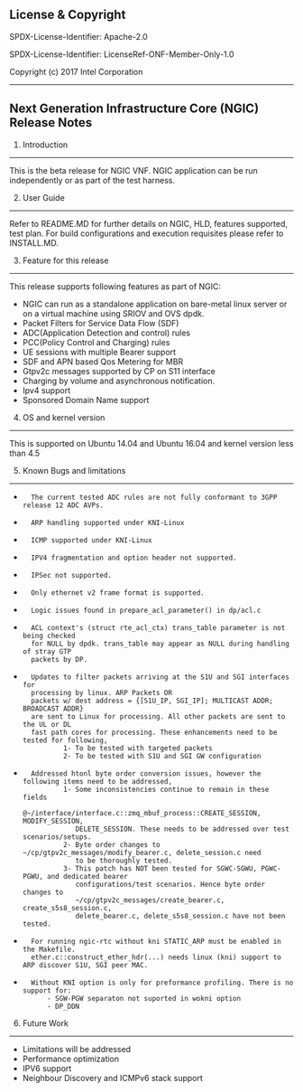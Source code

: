 License & Copyright
---

SPDX-License-Identifier: Apache-2.0

SPDX-License-Identifier: LicenseRef-ONF-Member-Only-1.0

Copyright (c) 2017 Intel Corporation

---------------------------------------------------------------------------------------------
Next Generation Infrastructure Core (NGIC) Release Notes
---------------------------------------------------------------------------------------------
1.	Introduction
-----------------
This is the beta release for NGIC VNF.
NGIC application can be run independently or as part of the test harness.

2.	User Guide
--------------
Refer to README.MD for further details on NGIC, HLD, features supported, test
plan. For build configurations and execution requisites please refer to
INSTALL.MD.

3. Feature for this release
----------------------------
This release supports following features as part of NGIC:
-	NGIC can run as a standalone application on bare-metal linux server or on a
	virtual machine using SRIOV and OVS dpdk.
-	Packet Filters for Service Data Flow (SDF)
-	ADC(Application Detection and control) rules
-	PCC(Policy Control and Charging) rules
-	UE sessions with multiple Bearer support
-	SDF and APN based Qos Metering for MBR
-	Gtpv2c messages supported by CP on S11 interface
-	Charging by volume and asynchronous notification.
-	Ipv4 support
-	Sponsored Domain Name support


4. OS and kernel version
------------------------
This is supported on Ubuntu 14.04 and Ubuntu 16.04 and kernel version less than 4.5

5. Known Bugs and limitations
-----------------------------
-       The current tested ADC rules are not fully conformant to 3GPP release 12 ADC AVPs.
-       ARP handling supported under KNI-Linux
-       ICMP supported under KNI-Linux
-       IPV4 fragmentation and option header not supported.
-       IPSec not supported.
-       Only ethernet v2 frame format is supported.
-       Logic issues found in prepare_acl_parameter() in dp/acl.c
-       ACL context's (struct rte_acl_ctx) trans_table parameter is not being checked
        for NULL by dpdk. trans_table may appear as NULL during handling of stray GTP
        packets by DP.
-       Updates to filter packets arriving at the S1U and SGI interfaces for
        processing by linux. ARP Packets OR
        packets w/ dest address = {[S1U_IP, SGI_IP]; MULTICAST ADDR; BROADCAST ADDR}
        are sent to Linux for processing. All other packets are sent to the UL or DL
        fast path cores for processing. These enhancements need to be tested for following,
                1- To be tested with targeted packets
                2- To be tested with S1U and SGI GW configuration
-       Addressed htonl byte order conversion issues, however the following items need to be addressed,
                1- Some inconsistencies continue to remain in these fields
                   @~/interface/interface.c::zmq_mbuf_process::CREATE_SESSION, MODIFY_SESSION,
                   DELETE_SESSION. These needs to be addressed over test scenarios/setups.
                2- Byte order changes to ~/cp/gtpv2c_messages/modify_bearer.c, delete_session.c need
                   to be thoroughly tested.
                3- This patch has NOT been tested for SGWC-SGWU, PGWC-PGWU, and dedicated bearer
                   configurations/test scenarios. Hence byte order changes to
                   ~/cp/gtpv2c_messages/create_bearer.c, create_s5s8_session.c,
                   delete_bearer.c, delete_s5s8_session.c have not been tested.
-		For running ngic-rtc without kni STATIC_ARP must be enabled in the Makefile.
		ether.c::construct_ether_hdr(...) needs linux (kni) support to ARP discover S1U, SGI peer MAC.

-		Without KNI option is only for preformance profiling. There is no support for:
		    - SGW-PGW separaton not suported in wokni option
		    - DP_DDN

6. Future Work
--------------
-	Limitations will be addressed
-	Performance optimization
-	IPV6 support
-	Neighbour Discovery and ICMPv6 stack support
